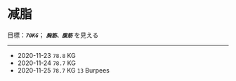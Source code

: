 # 减脂

目標：***`70KG`***； ***`胸筋、腹筋`*** を見える 

---

* 2020-11-23  `78.8` KG
* 2020-11-24  `78.7` KG
* 2020-11-25  `78.7` KG  `13` Burpees